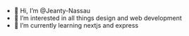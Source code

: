 - 👋 Hi, I’m @Jeanty-Nassau
- 👀 I’m interested in all things design and web development
- 🌱 I’m currently learning nextjs and express


<!---
Jeanty-Nassau/Jeanty-Nassau is a ✨ special ✨ repository because its `README.md` (this file) appears on your GitHub profile.
You can click the Preview link to take a look at your changes.
--->

